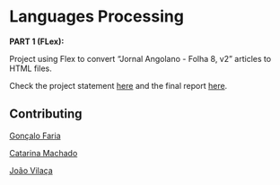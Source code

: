 # Languages Processing

**PART 1 (FLex):**

Project using Flex to convert “Jornal Angolano - Folha 8, v2” articles to HTML files.

Check the project statement [here](https://github.com/Goncalo-Faria/Angola-Jornal/blob/master/pl18-tp1.pdf) and
the final report [here](https://github.com/Goncalo-Faria/Angola-Jornal/blob/master/Relatorio_TP1.pdf).

## Contributing

[Gonçalo Faria](https://github.com/Goncalo-Faria)

[Catarina Machado](https://github.com/catarinamachado)

[João Vilaça](https://github.com/machadovilaca)
